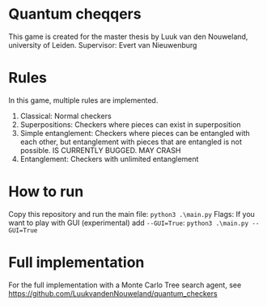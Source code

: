 # Quantum cheqqers
This game is created for the master thesis by Luuk van den Nouweland, university of Leiden.
Supervisor: Evert van Nieuwenburg

# Rules
In this game, multiple rules are implemented.
1. Classical: Normal checkers
2. Superpositions: Checkers where pieces can exist in superposition
3. Simple entanglement: Checkers where pieces can be entangled with each other, but entanglement with pieces that are entangled is not possible. IS CURRENTLY BUGGED. MAY CRASH
4. Entanglement: Checkers with unlimited entanglement

# How to run
Copy this repository and run the main file: `python3 .\main.py`
Flags: If you want to play with GUI (experimental) add `--GUI=True`: `python3 .\main.py --GUI=True`

# Full implementation
For the full implementation with a Monte Carlo Tree search agent, see https://github.com/LuukvandenNouweland/quantum_checkers
